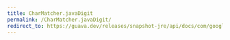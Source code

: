 ```yaml
---
title: CharMatcher.javaDigit
permalink: /CharMatcher.javaDigit/
redirect_to: https://guava.dev/releases/snapshot-jre/api/docs/com/google/common/base/CharMatcher.html#javaDigit--
---
```

